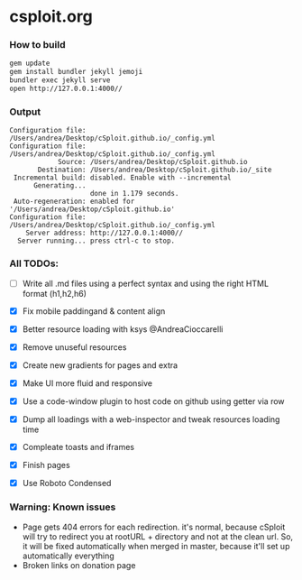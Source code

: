 # csploit.org

### How to build
```bash
gem update
gem install bundler jekyll jemoji
bundler exec jekyll serve
open http://127.0.0.1:4000//
```
### Output
```
Configuration file: /Users/andrea/Desktop/cSploit.github.io/_config.yml
Configuration file: /Users/andrea/Desktop/cSploit.github.io/_config.yml
            Source: /Users/andrea/Desktop/cSploit.github.io
       Destination: /Users/andrea/Desktop/cSploit.github.io/_site
 Incremental build: disabled. Enable with --incremental
      Generating... 
                    done in 1.179 seconds.
 Auto-regeneration: enabled for '/Users/andrea/Desktop/cSploit.github.io'
Configuration file: /Users/andrea/Desktop/cSploit.github.io/_config.yml
    Server address: http://127.0.0.1:4000//
  Server running... press ctrl-c to stop.

```

### All TODOs:
- [ ] Write all .md files using a perfect syntax and using the right HTML format (h1,h2,h6)
- [X] Fix mobile paddingand & content align
- [X] Better resource loading with ksys @AndreaCioccarelli
- [X] Remove unuseful resources
- [X] Create new gradients for pages and extra
- [X] Make UI more fluid and responsive
- [X] Use a code-window plugin to host code on github using getter via row
- [X] Dump all loadings with a web-inspector and tweak resources loading time
- [X] Compleate toasts and iframes
- [X] Finish pages
- [X] Use Roboto Condensed


### Warning: Known issues
+ Page gets 404 errors for each redirection. it's normal, because cSploit will try to redirect you at rootURL + directory and not at the clean url. So, it will be fixed automatically when merged in master, because it'll set up automatically everything
+ Broken links on donation page
